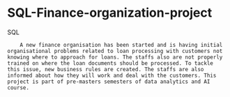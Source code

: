 # SQL-Finance-organization-project
SQL

        A new finance organisation has been started and is having initial organisational problems related to loan processing with customers not knowing where to approach for loans. The staffs also are not properly trained on where the loan documents should be processed. To tackle this issue, new business rules are created. The staffs are also informed about how they will work and deal with the customers. This project is part of pre-masters semesters of data analytics and AI course.
